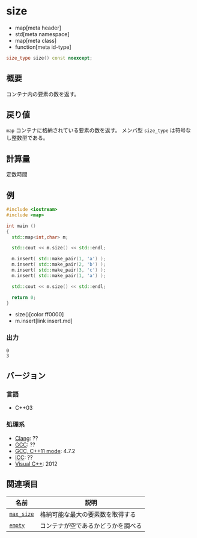 # size
* map[meta header]
* std[meta namespace]
* map[meta class]
* function[meta id-type]

```cpp
size_type size() const noexcept;
```

## 概要
コンテナ内の要素の数を返す。


## 戻り値
`map` コンテナに格納されている要素の数を返す。 
メンバ型 `size_type` は符号なし整数型である。


## 計算量
定数時間


## 例
```cpp example
#include <iostream>
#include <map>

int main ()
{
  std::map<int,char> m;

  std::cout << m.size() << std::endl;

  m.insert( std::make_pair(1, 'a') );
  m.insert( std::make_pair(2, 'b') );
  m.insert( std::make_pair(3, 'c') );
  m.insert( std::make_pair(1, 'a') );

  std::cout << m.size() << std::endl;

  return 0;
}
```
* size()[color ff0000]
* m.insert[link insert.md]

### 出力
```
0
3
```

## バージョン
### 言語
- C++03

### 処理系
- [Clang](/implementation.md#clang): ??
- [GCC](/implementation.md#gcc): ??
- [GCC, C++11 mode](/implementation.md#gcc): 4.7.2
- [ICC](/implementation.md#icc): ??
- [Visual C++](/implementation.md#visual_cpp): 2012


## 関連項目

| 名前 | 説明|
|-------------------------------------------------------------------------------------------|-----------------------------------------------------|
| [`max_size`](/reference/map/map/max_size.md) | 格納可能な最大の要素数を取得する |
| [`empty`](/reference/map/map/empty.md) | コンテナが空であるかどうかを調べる |


